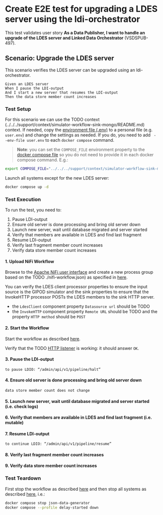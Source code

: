 # Create E2E test for upgrading a LDES server using the ldi-orchestrator
This test validates user story **As a Data Publisher, I want to handle an upgrade of the LDES server and Linked Data Orchestrator** (VSDSPUB-497).

## Scenario: Upgrade the LDES server
This scenario verifies the LDES server can be upgraded using an ldi-orchestrator.
```gherkin
Given an LDES server
When I pause the LDI-output
And I start a new server that resumes the LDI-output
Then the data store member count increases
```

### Test Setup
For this scenario we can use the TODO context (../../../support/context/simulator-workflow-sink-mongo/README.md) context. If needed, copy the [environment file (.env)](./.env) to a personal file (e.g. `user.env`) and change the settings as needed. If you do, you need to add ` --env-file user.env` to each `docker compose` command.

> **Note**: you can set the `COMPOSE_FILE` environment property to the [docker compose file](../../../support/context/simulator-workflow-sink-mongo/docker-compose.yml) so you do not need to provide it in each docker compose command. E.g.:
```bash
export COMPOSE_FILE="../../../support/context/simulator-workflow-sink-mongo/docker-compose.yml"
```

Launch all systems except for the new LDES server:
```bash
docker compose up -d
```

### Test Execution
To run the test, you need to:
1. Pause LDI-output
2. Ensure old server is done processing and bring old server down
3. Launch new server, wait until database migrated and server started
4. Verify that members are available in LDES and find last fragment
5. Resume LDI-output
6. Verify last fragment member count increases
7. Verify data store member count increases

#### 1. Upload NiFi Workflow
Browse to the [Apache NiFi user interface](https://localhost:8443/nifi) and create a new process group based on the TODO ./nifi-workflow.json) as specified in [here](../../../support/context/workflow/README.md#creating-a-workflow).

You can verify the LDES client processor properties to ensure the input source is the GIPOD simulator and the sink properties to ensure that the InvokeHTTP processor POSTs the LDES members to the sink HTTP server.
* the `LdesClient` component property `Datasource url` should be TODO
* the `InvokeHTTP` component property `Remote URL` should be TODO and the property `HTTP method` should be `POST`

#### 2. Start the Workflow
Start the workflow as described [here](../../../support/context/workflow/README.md#starting-a-workflow).

Verify that the TODO [HTTP listener](http://localhost:9012/grar/addresses/healthcheck) is working: it should answer `OK`.

#### 3. Pause the LDI-output 
```
to pause LDIO: “/admin/api/v1/pipeline/halt”
```

#### 4. Ensure old server is done processing and bring old server down
```
data store member count does not change
```

#### 5. Launch new server, wait until database migrated and server started (i.e. check logs)
#### 6. Verify that members are available in LDES and find last fragment (i.e. mutable)
#### 7. Resume LDI-output
```
to continue LDIO: “/admin/api/v1/pipeline/resume”
```

#### 8. Verify last fragment member count increases
#### 9. Verify data store member count increases



### Test Teardown
First stop the workflow as described [here](../../../support/context/workflow/README.md#stopping-a-workflow) and then stop all systems as described [here](../../../support/context/simulator-workflow-sink-mongo/README.md#stop-the-systems), i.e.:
```bash
docker compose stop json-data-generator
docker compose --profile delay-started down
```
